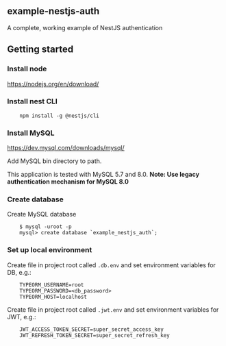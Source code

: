 ## example-nestjs-auth

A complete, working example of NestJS authentication

## Getting started

### Install node

https://nodejs.org/en/download/

### Install nest CLI

        npm install -g @nestjs/cli

### Install MySQL

https://dev.mysql.com/downloads/mysql/

Add MySQL bin directory to path.

This application is tested with MySQL 5.7 and 8.0. **Note: Use legacy authentication mechanism for MySQL 8.0**

### Create database

Create MySQL database

        $ mysql -uroot -p
        mysql> create database `example_nestjs_auth`;

### Set up local environment

Create file in project root called `.db.env` and set environment variables for DB, e.g.:

        TYPEORM_USERNAME=root
        TYPEORM_PASSWORD=<db_password>
        TYPEORM_HOST=localhost

Create file in project root called `.jwt.env` and set environment variables for JWT, e.g.:

        JWT_ACCESS_TOKEN_SECRET=super_secret_access_key
        JWT_REFRESH_TOKEN_SECRET=super_secret_refresh_key
